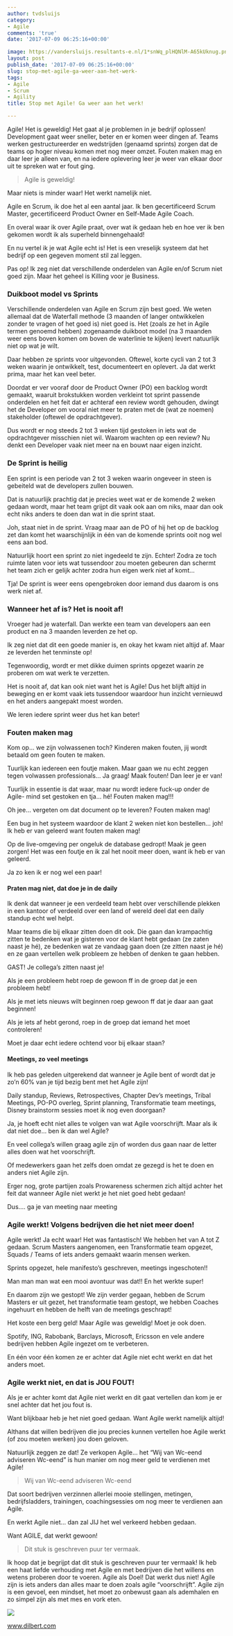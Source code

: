 ```yaml
---
author: tvdsluijs
category:
- Agile
comments: 'true'
date: '2017-07-09 06:25:16+00:00'

image: https://vandersluijs.resultants-e.nl/1*snWq_plHQNlM-A65kUknug.png
layout: post
publish_date: '2017-07-09 06:25:16+00:00'
slug: stop-met-agile-ga-weer-aan-het-werk-
tags:
- Agile
- Scrum
- Agility
title: Stop met Agile! Ga weer aan het werk!

---
```

Agile! Het is geweldig! Het gaat al je problemen in je bedrijf oplossen!
Development gaat weer sneller, beter en er komen weer dingen af. Teams werken
gestructureerder en wedstrijden (genaamd sprints) zorgen dat de teams op
hoger niveau komen met nog meer omzet. Fouten maken mag en daar leer je alleen
van, en na iedere oplevering leer je weer van elkaar door uit te spreken wat
er fout ging.
<!--more-->
> Agile is geweldig!

Maar niets is minder waar! Het werkt namelijk niet.

Agile en Scrum, ik doe het al een aantal jaar. Ik ben gecertificeerd Scrum
Master, gecertificeerd Product Owner en Self-Made Agile Coach.

En overal waar ik over Agile praat, over wat ik gedaan heb en hoe ver ik ben
gekomen wordt ik als superheld binnengehaald!

En nu vertel ik je wat Agile echt is! Het is een vreselijk systeem dat het
bedrijf op een gegeven moment stil zal leggen.

Pas op! Ik zeg niet dat verschillende onderdelen van Agile en/of Scrum niet
goed zijn. Maar het geheel is Killing voor je Business.

### Duikboot model vs Sprints

Verschillende onderdelen van Agile en Scrum zijn best goed. We weten allemaal
dat de Waterfall methode (3 maanden of langer ontwikkelen zonder te vragen of het goed
is) niet goed is. Het (zoals ze het in Agile termen genoemd hebben) zogenaamde
duikboot model (na 3 maanden weer eens boven komen om boven de waterlinie te
kijken) levert natuurlijk niet op wat je wilt.

Daar hebben ze sprints voor uitgevonden. Oftewel, korte cycli van 2 tot 3
weken waarin je ontwikkelt, test, documenteert en oplevert. Ja dat werkt
prima, maar het kan veel beter.

Doordat er ver vooraf door de Product Owner (PO) een backlog wordt gemaakt, waaruit
brokstukken worden verkleint tot sprint passende onderdelen en het feit dat er
achteraf een review wordt gehouden, dwingt het de Developer om vooral niet
meer te praten met de (wat ze noemen) stakeholder (oftewel de opdrachtgever).

Dus wordt er nog steeds 2 tot 3 weken tijd gestoken in iets wat de
opdrachtgever misschien niet wil. Waarom wachten op een review? Nu denkt een
Developer vaak niet meer na en bouwt naar eigen inzicht.

### De Sprint is heilig

Een sprint is een periode van 2 tot 3 weken waarin ongeveer in steen is
gebeiteld wat de developers zullen bouwen.

Dat is natuurlijk prachtig dat je precies weet wat er de komende 2 weken
gedaan wordt, maar het team grijpt dit vaak ook aan om niks, maar dan ook echt
niks anders te doen dan wat in die sprint staat.

Joh, staat niet in de sprint. Vraag maar aan de PO of hij het op de backlog
zet dan komt het waarschijnlijk in één van de komende sprints ooit nog wel
eens aan bod.

Natuurlijk hoort een sprint zo niet ingedeeld te zijn. Echter! Zodra ze toch
ruimte laten voor iets wat tussendoor zou moeten gebeuren dan schermt het team
zich er gelijk achter zodra hun eigen werk niet af komt…

Tja! De sprint is weer eens opengebroken door iemand dus daarom is ons werk
niet af.

### Wanneer het af is? Het is nooit af!

Vroeger had je waterfall. Dan werkte een team van developers aan een product
en na 3 maanden leverden ze het op.

Ik zeg niet dat dit een goede manier is, en okay het kwam niet altijd af. Maar
ze leverden het tenminste op!

Tegenwoordig, wordt er met dikke duimen sprints opgezet waarin ze proberen om
wat werk te verzetten.

Het is nooit af, dat kan ook niet want het is Agile! Dus het blijft altijd in
beweging en er komt vaak iets tussendoor waardoor hun inzicht vernieuwd en het
anders aangepakt moest worden.

We leren iedere sprint weer dus het kan beter!

### Fouten maken mag

Kom op… we zijn volwassenen toch? Kinderen maken fouten, jij wordt betaald om
geen fouten te maken.

Tuurlijk kan iedereen een foutje maken. Maar gaan we nu echt zeggen tegen
volwassen professionals… Ja graag! Maak fouten! Dan leer je er van!

Tuurlijk in essentie is dat waar, maar nu wordt iedere fuck-up onder de Agile-
mind set gestoken en tja… hé! Fouten maken mag!!!

Oh jee… vergeten om dat document op te leveren? Fouten maken mag!

Een bug in het systeem waardoor de klant 2 weken niet kon bestellen… joh! Ik
heb er van geleerd want fouten maken mag!

Op de live-omgeving per ongeluk de database gedropt! Maak je geen zorgen! Het
was een foutje en ik zal het nooit meer doen, want ik heb er van geleerd.

Ja zo ken ik er nog wel een paar!

#### Praten mag niet, dat doe je in de daily

Ik denk dat wanneer je een verdeeld team hebt over verschillende plekken in
een kantoor of verdeeld over een land of wereld deel dat een daily standup
echt wel helpt.

Maar teams die bij elkaar zitten doen dit ook. Die gaan dan krampachtig zitten
te bedenken wat je gisteren voor de klant hebt gedaan (ze zaten naast je hé),
ze bedenken wat ze vandaag gaan doen (ze zitten naast je hé) en ze gaan
vertellen welk probleem ze hebben of denken te gaan hebben.

GAST! Je collega’s zitten naast je!

Als je een probleem hebt roep de gewoon ff in de groep dat je een probleem
hebt!

Als je met iets nieuws wilt beginnen roep gewoon ff dat je daar aan gaat
beginnen!

Als je iets af hebt gerond, roep in de groep dat iemand het moet controleren!

Moet je daar echt iedere ochtend voor bij elkaar staan?

#### Meetings, zo veel meetings

Ik heb pas geleden uitgerekend dat wanneer je Agile bent of wordt dat je zo’n
60% van je tijd bezig bent met het Agile zijn!

Daily standup, Reviews, Retrospectives, Chapter Dev’s meetings, Tribal
Meetings, PO-PO overleg, Sprint planning, Transformatie team meetings, Disney
brainstorm sessies moet ik nog even doorgaan?

Ja, je hoeft echt niet alles te volgen van wat Agile voorschrijft. Maar als ik
dat niet doe… ben ik dan wel Agile?

En veel collega’s willen graag agile zijn of worden dus gaan naar de letter
alles doen wat het voorschrijft.

Of medewerkers gaan het zelfs doen omdat ze gezegd is het te doen en anders
niet Agile zijn.

Erger nog, grote partijen zoals Prowareness schermen zich altijd achter het
feit dat wanneer Agile niet werkt je het niet goed hebt gedaan!

Dus…. ga je van meeting naar meeting

### Agile werkt! Volgens bedrijven die het niet meer doen!

Agile werkt! Ja echt waar! Het was fantastisch! We hebben het van A tot Z
gedaan. Scrum Masters aangenomen, een Transformatie team opgezet, Squads /
Teams of iets anders gemaakt waarin mensen werken.

Sprints opgezet, hele manifesto’s geschreven, meetings ingeschoten!!

Man man man wat een mooi avontuur was dat!! En het werkte super!

En daarom zijn we gestopt! We zijn verder gegaan, hebben de Scrum Masters er
uit gezet, het transformatie team gestopt, we hebben Coaches ingehuurt en
hebben de helft van de meetings geschrapt!

Het koste een berg geld! Maar Agile was geweldig! Moet je ook doen.

Spotify, ING, Rabobank, Barclays, Microsoft, Ericsson en vele andere bedrijven
hebben Agile ingezet om te verbeteren.

En één voor één komen ze er achter dat Agile niet echt werkt en dat het anders
moet.

### Agile werkt niet, en dat is JOU FOUT!

Als je er achter komt dat Agile niet werkt en dit gaat vertellen dan kom je er
snel achter dat het jou fout is.

Want blijkbaar heb je het niet goed gedaan. Want Agile werkt namelijk altijd!

Althans dat willen bedrijven die jou precies kunnen vertellen hoe Agile werkt
(of zou moeten werken) jou doen geloven.

Natuurlijk zeggen ze dat! Ze verkopen Agile… het “Wij van Wc-eend adviseren
Wc-eend” is hun manier om nog meer geld te verdienen met Agile!

> Wij van Wc-eend adviseren Wc-eend

Dat soort bedrijven verzinnen allerlei mooie stellingen, metingen,
bedrijfsladders, trainingen, coachingsessies om nog meer te verdienen aan
Agile.

En werkt Agile niet… dan zal JIJ het wel verkeerd hebben gedaan.

Want AGILE, dat werkt gewoon!

> Dit stuk is geschreven puur ter vermaak.

Ik hoop dat je begrijpt dat dit stuk is geschreven puur ter vermaak! Ik heb
een haat liefde verhouding met Agile en met bedrijven die het willens en
wetens proberen door te voeren. Agile als Doel! Dat werkt dus niet! Agile zijn
is iets anders dan alles maar te doen zoals agile “voorschrijft”. Agile zijn
is een gevoel, een mindset, het moet zo onbewust gaan als ademhalen en zo
simpel zijn als met mes en vork eten.

![](https://vandersluijs.resultants-e.nl/1*NG0ihnBkmH80O7StgoFzmQ.png)

www.dilbert.com

